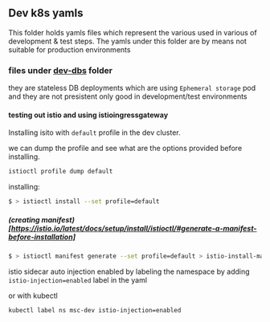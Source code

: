 ## Dev k8s yamls 

This folder holds yamls files which represent the various used in various of development & test steps. The yamls under this folder are by means not suitable for production environments

### files under [dev-dbs]('./dev-dbs') folder
they are stateless DB deployments which are using `Ephemeral storage` pod and they are not presistent only good in development/test environments

#### testing out istio and using istioingressgateway


Installing isito with `default` profile in the dev cluster.

we can dump the profile and see what are the options provided before installing.

```bash
istioctl profile dump default
```

installing:

```bash
$ > istioctl install --set profile=default
```

##### (creating manifest)[https://istio.io/latest/docs/setup/install/istioctl/#generate-a-manifest-before-installation]
```bash
$ > istioctl manifest generate --set profile=default > istio-install-manifest.yaml

```


istio sidecar auto injection enabled by labeling the namespace by adding `istio-injection=enabled` label in the yaml

or with kubectl 

```bash
kubectl label ns msc-dev istio-injection=enabled
```